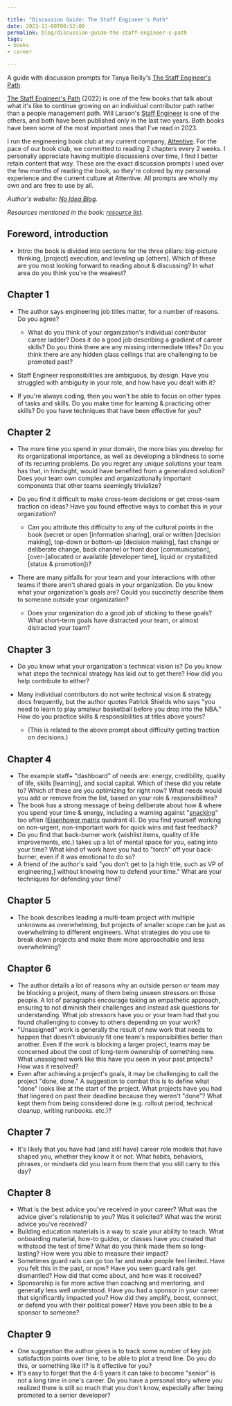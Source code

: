 ```yaml
---

title: "Discussion Guide: The Staff Engineer's Path"
date: 2023-11-08T00:52:00
permalink: blog/discussion-guide-the-staff-engineer-s-path
tags:
- books
- career

---
```


A guide with discussion prompts for Tanya Reilly's [The Staff Engineer's Path](https://noidea.dog/staff).

[The Staff Engineer's Path](https://noidea.dog/staff) (2022) is one of the few books that talk about what it's like to continue growing on an individual contributor path rather than a people management path. Will Larson's [Staff Engineer](https://staffeng.com/book) is one of the others, and both have been published only in the last two years. Both books have been some of the most important ones that I've read in 2023.

I run the engineering book club at my current company, [Attentive](https://www.attentive.com/). For the pace of our book club, we committed to reading 2 chapters every 2 weeks. I personally appreciate having multiple discussions over time, I find I better retain content that way. These are the exact discussion prompts I used over the few months of reading the book, so they're colored by my personal experience and the current culture at Attentive. All prompts are wholly my own and are free to use by all.

_Author's website: [No Idea Blog](https://noidea.dog/)._

_Resources mentioned in the book: [resource list](https://noidea.dog/staff-resources)._

## Foreword, introduction

- Intro: the book is divided into sections for the three pillars: big-picture thinking, [project] execution, and leveling up [others]. Which of these are you most looking forward to reading about & discussing? In what area do you think you're the weakest?

## Chapter 1

- The author says engineering job titles matter, for a number of reasons. Do you agree?

  - What do you think of your organization's individual contributor career ladder? Does it do a good job describing a gradient of career skills? Do you think there are any missing intermediate titles? Do you think there are any hidden glass ceilings that are challenging to be promoted past?

- Staff Engineer responsibilities are ambiguous, by design. Have you struggled with ambiguity in your role, and how have you dealt with it?
- If you're always coding, then you won't be able to focus on other types of tasks and skills. Do you make time for learning & practicing other skills? Do you have techniques that have been effective for you?

## Chapter 2

- The more time you spend in your domain, the more bias you develop for its organizational importance, as well as developing a blindness to some of its recurring problems. Do you regret any unique solutions your team has that, in hindsight, would have benefited from a generalized solution? Does your team own complex and organizationally important components that other teams seemingly trivialize?
- Do you find it difficult to make cross-team decisions or get cross-team traction on ideas? Have you found effective ways to combat this in your organization?

  - Can you attribute this difficulty to any of the cultural points in the book (secret or open [information sharing], oral or written [decision making], top-down or bottom-up [decision making], fast change or deliberate change, back channel or front door [communication], [over-]allocated or available [developer time], liquid or crystallized [status & promotion])?

- There are many pitfalls for your team and your interactions with other teams if there aren't shared goals in your organization. Do you know what your organization's goals are? Could you succinctly describe them to someone outside your organization?

  - Does your organization do a good job of sticking to these goals? What short-term goals have distracted your team, or almost distracted your team?

## Chapter 3

- Do you know what your organization's technical vision is? Do you know what steps the technical strategy has laid out to get there? How did you help contribute to either?
- Many individual contributors do not write technical vision & strategy docs frequently, but the author quotes Patrick Shields who says "you need to learn to play amateur basketball before you drop into the NBA." How do you practice skills & responsibilities at titles above yours?

  - (This is related to the above prompt about difficulty getting traction on decisions.)

## Chapter 4

- The example staff+ "dashboard" of needs are: energy, credibility, quality of life, skills [learning], and social capital. Which of these did you relate to? Which of these are you optimizing for right now? What needs would you add or remove from the list, based on your role & responsibilities?
- The book has a strong message of being deliberate about how & where you spend your time & energy, including a warning against "[snacking](https://www.intercom.com/blog/first-rule-prioritization-no-snacking/)" too often ([Eisenhower matrix](https://en.wikipedia.org/wiki/Time_management#The_Eisenhower_Method) quadrant 4). Do you find yourself working on non-urgent, non-important work for quick wins and fast feedback?
- Do you find that back-burner work (wishlist items, quality of life improvements, etc.) takes up a lot of mental space for you, eating into your time? What kind of work have you had to "torch" off your back-burner, even if it was emotional to do so?
- A friend of the author's said "you don't get to [a high title, such as VP of engineering,] without knowing how to defend your time." What are your techniques for defending your time?

## Chapter 5

- The book describes leading a multi-team project with multiple unknowns as overwhelming, but projects of smaller scope can be just as overwhelming to different engineers. What strategies do you use to break down projects and make them more approachable and less overwhelming?

## Chapter 6

- The author details a lot of reasons why an outside person or team may be blocking a project, many of them being unseen stressors on those people. A lot of paragraphs encourage taking an empathetic approach, ensuring to not diminish their challenges and instead ask questions for understanding. What job stressors have you or your team had that you found challenging to convey to others depending on your work?
- "Unassigned" work is generally the result of new work that needs to happen that doesn't obviously fit one team's responsibilities better than another. Even if the work is blocking a larger project, teams may be concerned about the cost of long-term ownership of something new. What unassigned work like this have you seen in your past projects? How was it resolved?
- Even after achieving a project's goals, it may be challenging to call the project "done, done." A suggestion to combat this is to define what "done" looks like at the start of the project. What projects have you had that lingered on past their deadline because they weren't "done"? What kept them from being considered done (e.g. rollout period, technical cleanup, writing runbooks. etc.)?

## Chapter 7

- It's likely that you have had (and still have) career role models that have shaped you, whether they know it or not. What habits, behaviors, phrases, or mindsets did you learn from them that you still carry to this day?

## Chapter 8

- What is the best advice you've received in your career? What was the advice giver's relationship to you? Was it solicited? What was the worst advice you've received?
- Building education materials is a way to scale your ability to teach. What onboarding material, how-to guides, or classes have you created that withstood the test of time? What do you think made them so long-lasting? How were you able to measure their impact?
- Sometimes guard rails can go too far and make people feel limited. Have you felt this in the past, or now? Have you seen guard rails get dismantled? How did that come about, and how was it received?
- Sponsorship is far more active than coaching and mentoring, and generally less well understood. Have you had a sponsor in your career that significantly impacted you? How did they amplify, boost, connect, or defend you with their political power? Have you been able to be a sponsor to someone?

## Chapter 9

- One suggestion the author gives is to track some number of key job satisfaction points over time, to be able to plot a trend line. Do you do this, or something like it? Is it effective for you?
- It's easy to forget that the 4-5 years it can take to become "senior" is not a long time in one's career. Do you have a personal story where you realized there is still so much that you don't know, especially after being promoted to a senior developer?
